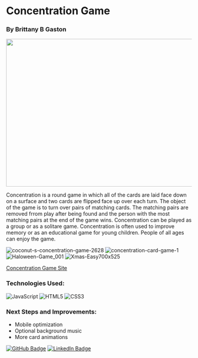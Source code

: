 # Concentration Game
### By Brittany B Gaston

<div id="header" align="center">

  <img src="https://imgur.com/XRnEoxa" width="800" height="400">

</div>

<p>Concentration is a round game in which all of the cards are laid face down on a surface and two cards are flipped face up over each turn. The object of the game is to turn over pairs of matching cards. The matching pairs are removed frrom play after being found and the person with the most matching pairs at the end of the game wins.
Concentration can be played as a group or as a solitare game.
Concentration is often used to improve memory or as an educational game for young children. People of all ages can enjoy the game.</p.>


![coconut-s-concentration-game-2628](https://github.com/Bbgaston20/Concentration-Game/assets/161114724/5d2ac5a4-05ce-4f5c-8e9a-15f81e598f0e)
![concentration-card-game-1](https://github.com/Bbgaston20/Concentration-Game/assets/161114724/2dba2398-fee6-40e2-891c-3e96141d3032)
![Haloween-Game_001](https://github.com/Bbgaston20/Concentration-Game/assets/161114724/20034121-c33b-4152-9606-af3a4f8effdf)
![Xmas-Easy700x525](https://github.com/Bbgaston20/Concentration-Game/assets/161114724/7582c75a-8a25-41e5-b9d4-8edfbd4f766a)


[Concentration Game Site](https://bbgaston20.github.io/Concentration-Game/)

### Technologies Used:
![JavaScript](https://img.shields.io/badge/-JavaScript-05122A?style=flat&logo=javascript) ![HTML5](https://img.shields.io/badge/-HTML5-05122A?style=flat&logo=html5) ![CSS3](https://img.shields.io/badge/-CSS-05122A?style=flat&logo=css3)

### Next Steps and Improvements:
- Mobile optimization
- Optional background music
- More card animations

[![GitHub Badge](https://img.shields.io/badge/GitHub-100000?style=for-the-badge&logo=github&logoColor=white)](https://github.com/Bbgaston20) [![LinkedIn Badge](https://img.shields.io/badge/LinkedIn-0077B5?style=for-the-badge&logo=linkedin&logoColor=white)](https://www.linkedin.com/in/brittany-b-gaston)
</div>